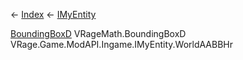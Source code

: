 ← [Index](Api-Index) ← [IMyEntity](VRage.Game.ModAPI.Ingame.IMyEntity)

[BoundingBoxD](VRageMath.BoundingBoxD) VRageMath.BoundingBoxD VRage.Game.ModAPI.Ingame.IMyEntity.WorldAABBHr
